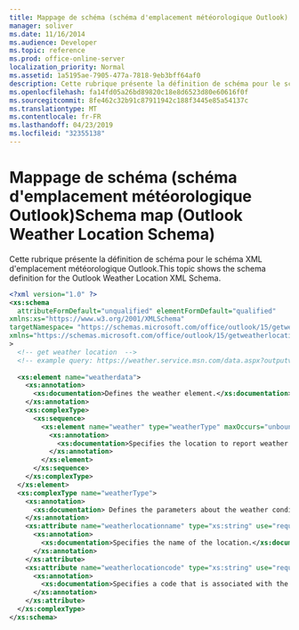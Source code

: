 ```yaml
---
title: Mappage de schéma (schéma d'emplacement météorologique Outlook)
manager: soliver
ms.date: 11/16/2014
ms.audience: Developer
ms.topic: reference
ms.prod: office-online-server
localization_priority: Normal
ms.assetid: 1a5195ae-7905-477a-7818-9eb3bff64af0
description: Cette rubrique présente la définition de schéma pour le schéma XML d'emplacement météorologique Outlook.
ms.openlocfilehash: fa14fd05a26bd89820c18e8d6523d80e60616f0f
ms.sourcegitcommit: 8fe462c32b91c87911942c188f3445e85a54137c
ms.translationtype: MT
ms.contentlocale: fr-FR
ms.lasthandoff: 04/23/2019
ms.locfileid: "32355138"
---
```

# <a name="schema-map-outlook-weather-location-schema"></a><span data-ttu-id="a7915-103">Mappage de schéma (schéma d'emplacement météorologique Outlook)</span><span class="sxs-lookup"><span data-stu-id="a7915-103">Schema map (Outlook Weather Location Schema)</span></span>

<span data-ttu-id="a7915-104">Cette rubrique présente la définition de schéma pour le schéma XML d'emplacement météorologique Outlook.</span><span class="sxs-lookup"><span data-stu-id="a7915-104">This topic shows the schema definition for the Outlook Weather Location XML Schema.</span></span>
  
```XML
<?xml version="1.0" ?>
<xs:schema
  attributeFormDefault="unqualified" elementFormDefault="qualified"
xmlns:xs="https://www.w3.org/2001/XMLSchema"
targetNamespace= "https://schemas.microsoft.com/office/outlook/15/getweatherlocation.xsd"
xmlns="https://schemas.microsoft.com/office/outlook/15/getweatherlocation.xsd"
>
  <!-- get weather location  -->
  <!-- example query: https://weather.service.msn.com/data.aspx?outputview=search&amp;weasearchstr=tsurumi -->
  
  <xs:element name="weatherdata">
    <xs:annotation>
      <xs:documentation>Defines the weather element.</xs:documentation>
    </xs:annotation>
    <xs:complexType>
      <xs:sequence>
        <xs:element name="weather" type="weatherType" maxOccurs="unbounded">
          <xs:annotation>
            <xs:documentation>Specifies the location to report weather on.</xs:documentation>
          </xs:annotation>
        </xs:element>
      </xs:sequence>
    </xs:complexType>
  </xs:element>
  <xs:complexType name="weatherType">
    <xs:annotation>
      <xs:documentation> Defines the parameters about the weather conditions of a location.</xs:documentation>
    </xs:annotation>
    <xs:attribute name="weatherlocationname" type="xs:string" use="required">
      <xs:annotation>
        <xs:documentation>Specifies the name of the location.</xs:documentation>
      </xs:annotation>
    </xs:attribute>
    <xs:attribute name="weatherlocationcode" type="xs:string" use="required">
      <xs:annotation>
        <xs:documentation>Specifies a code that is associated with the location to distinguish multiple locations with the same name. </xs:documentation>
      </xs:annotation>
    </xs:attribute>
  </xs:complexType>
</xs:schema>
```


